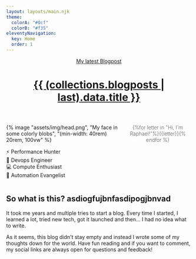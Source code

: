 ```yaml
---
layout: layouts/main.njk
theme:
  colorA: "#0cf"
  colorB: "#f35"
eleventyNavigation:
  key: Home
  order: 1
---
```


<style>
  #main-greeting {
    display: grid;
    max-width: 50rem;
    gap: var(--l) var(--xxl);
    grid-template-areas: "greeting" "head" "feats";
  }

  #main-greeting picture {
    grid-area: head;
    /* filter: 
      drop-shadow(var(--xxs) var(--xs) var(--xxs) #0004)
      drop-shadow(calc(var(--l) * -1) calc(var(--l) * -1) var(--xxl) var(--theme-color-a))
      drop-shadow(var(--l) var(--l) var(--xxl) var(--theme-color-b)); */
  }
  
  #main-greeting h1 {
    font-size: var(--xxl);
    margin: 0;
    grid-area: greeting;
    align-self: end;
    text-align:center;
    font-weight: 200;
  }

  #main-greeting li {
    padding: var(--xxs) 0;
    list-style: none;
    white-space: nowrap;
    text-transform: capitalize;
  }

  #main-greeting ul {
    padding: 0;
    column-width: 11rem;
  }
  
  @media not (hover: none) {
    .font-fun-letter {
      --add: 0;
      font-weight: calc(200 + 700*var(--add));
      font-stretch: calc(100% + 25%*var(--add));
      transition: transform .2s,font-stretch .2s,font-weight .2s;
    }

    .font-fun-letter:hover {
      --add: 1;
    }
    .font-fun-letter:hover+.font-fun-letter,
    .font-fun-letter:has(+.font-fun-letter:hover) {
      --add: 0.7;
    }
    .font-fun-letter:hover+.font-fun-letter+.font-fun-letter,
    .font-fun-letter:has(+.font-fun-letter+.font-fun-letter:hover) {
      --add: 0.45;
    }
    .font-fun-letter:hover+.font-fun-letter+.font-fun-letter+.font-fun-letter,
    .font-fun-letter:has(+.font-fun-letter+.font-fun-letter+.font-fun-letter:hover) {
      --add: 0.2;
    }
  }
  
  @media (min-width: 40rem) {
    #main-greeting {
      grid-template-columns: 20rem 1fr;
      grid-template-rows: auto auto;
      grid-template-areas: "head greeting" "head feats";
    }
  }
</style>
<header>
  <a href="{{ (collections.blogposts | last).url }}">
    <div class="content">
      <span class="underline_fancy">My latest Blogpost</span>
      <h1>{{ (collections.blogposts | last).data.title }}</h1>
    </div>
  </a>
</header>
<main id="main-content">
  <div class="content">
    <article>
      <section id="main-greeting">
{% image "assets/img/head.png", "My face in some colorly blobs", "(min-width: 40rem) 20rem, 100vw" %}

<h1>{%for letter in "Hi, I'm Raphael!"%}<span class="font-fun-letter">{{letter}}</span>{% endfor %}</h1>

- ⚡ performance hunter
- 📒 devops engineer
- 💻 compute enthusiast
- 🚀 automation evangelist
  </section>

## So what is this? asdiogfujbnfasdipogjbnvad

It took me years and multiple tries to start a blog. Every time I started, I learned a lot, tried new tech, got it launched and then... I had no idea what to write.

As it seems, this blog didn't stay empty and instead I wrote some of my thoughts down for the world. Have fun reading and if you want to comment, my social links are always open for questions and feedback!

  </article>
  </div>
</main>
